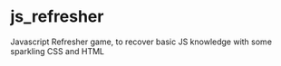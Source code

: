 # js_refresher
Javascript Refresher game, to recover basic JS knowledge with some sparkling CSS and HTML
